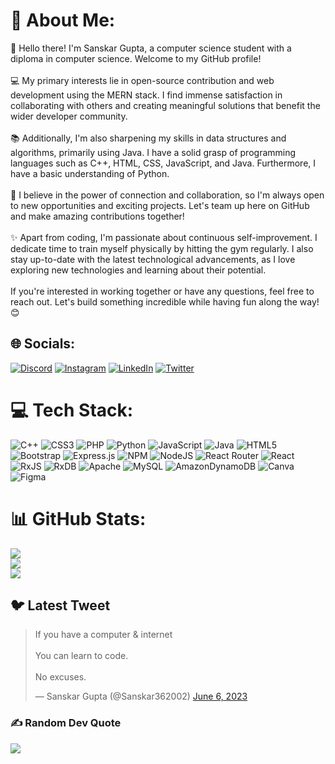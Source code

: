 # 💫 About Me:
👋 Hello there! I'm Sanskar Gupta, a computer science student with a diploma in computer science. Welcome to my GitHub profile!<br><br>💻 My primary interests lie in open-source contribution and web development using the MERN stack. I find immense satisfaction in collaborating with others and creating meaningful solutions that benefit the wider developer community.<br><br>📚 Additionally, I'm also sharpening my skills in data structures and algorithms, primarily using Java. I have a solid grasp of programming languages such as C++, HTML, CSS, JavaScript, and Java. Furthermore, I have a basic understanding of Python.<br><br>🔗 I believe in the power of connection and collaboration, so I'm always open to new opportunities and exciting projects. Let's team up here on GitHub and make amazing contributions together!<br><br>✨ Apart from coding, I'm passionate about continuous self-improvement. I dedicate time to train myself physically by hitting the gym regularly. I also stay up-to-date with the latest technological advancements, as I love exploring new technologies and learning about their potential.<br><br>If you're interested in working together or have any questions, feel free to reach out. Let's build something incredible while having fun along the way! 😊


## 🌐 Socials:
[![Discord](https://img.shields.io/badge/Discord-%237289DA.svg?logo=discord&logoColor=white)](https://discord.gg/https://discord.gg/HXRQDjez) [![Instagram](https://img.shields.io/badge/Instagram-%23E4405F.svg?logo=Instagram&logoColor=white)](https://instagram.com/Sanskar362002) [![LinkedIn](https://img.shields.io/badge/LinkedIn-%230077B5.svg?logo=linkedin&logoColor=white)](https://linkedin.com/in/https://www.linkedin.com/in/ihor-ihor-a11777256/) [![Twitter](https://img.shields.io/badge/Twitter-%231DA1F2.svg?logo=Twitter&logoColor=white)](https://twitter.com/Sanskar362002) 

# 💻 Tech Stack:
![C++](https://img.shields.io/badge/c++-%2300599C.svg?style=for-the-badge&logo=c%2B%2B&logoColor=white) ![CSS3](https://img.shields.io/badge/css3-%231572B6.svg?style=for-the-badge&logo=css3&logoColor=white) ![PHP](https://img.shields.io/badge/php-%23777BB4.svg?style=for-the-badge&logo=php&logoColor=white) ![Python](https://img.shields.io/badge/python-3670A0?style=for-the-badge&logo=python&logoColor=ffdd54) ![JavaScript](https://img.shields.io/badge/javascript-%23323330.svg?style=for-the-badge&logo=javascript&logoColor=%23F7DF1E) ![Java](https://img.shields.io/badge/java-%23ED8B00.svg?style=for-the-badge&logo=java&logoColor=white) ![HTML5](https://img.shields.io/badge/html5-%23E34F26.svg?style=for-the-badge&logo=html5&logoColor=white) ![Bootstrap](https://img.shields.io/badge/bootstrap-%23563D7C.svg?style=for-the-badge&logo=bootstrap&logoColor=white) ![Express.js](https://img.shields.io/badge/express.js-%23404d59.svg?style=for-the-badge&logo=express&logoColor=%2361DAFB) ![NPM](https://img.shields.io/badge/NPM-%23000000.svg?style=for-the-badge&logo=npm&logoColor=white) ![NodeJS](https://img.shields.io/badge/node.js-6DA55F?style=for-the-badge&logo=node.js&logoColor=white) ![React Router](https://img.shields.io/badge/React_Router-CA4245?style=for-the-badge&logo=react-router&logoColor=white) ![React](https://img.shields.io/badge/react-%2320232a.svg?style=for-the-badge&logo=react&logoColor=%2361DAFB) ![RxJS](https://img.shields.io/badge/rxjs-%23B7178C.svg?style=for-the-badge&logo=reactivex&logoColor=white) ![RxDB](https://img.shields.io/badge/rxjs-%23B7178C.svg?style=for-the-badge&logo=reactivex&logoColor=white) ![Apache](https://img.shields.io/badge/apache-%23D42029.svg?style=for-the-badge&logo=apache&logoColor=white) ![MySQL](https://img.shields.io/badge/mysql-%2300f.svg?style=for-the-badge&logo=mysql&logoColor=white) ![AmazonDynamoDB](https://img.shields.io/badge/Amazon%20DynamoDB-4053D6?style=for-the-badge&logo=Amazon%20DynamoDB&logoColor=white) ![Canva](https://img.shields.io/badge/Canva-%2300C4CC.svg?style=for-the-badge&logo=Canva&logoColor=white) 	![Figma](https://img.shields.io/badge/figma-%23F24E1E.svg?style=for-the-badge&logo=figma&logoColor=white)
# 📊 GitHub Stats:
![](https://github-readme-stats.vercel.app/api?username=Sanskargupta0&theme=dark&hide_border=false&include_all_commits=true&count_private=true)<br/>
![](https://github-readme-streak-stats.herokuapp.com/?user=Sanskargupta0&theme=dark&hide_border=false)<br/>
![](https://github-readme-stats.vercel.app/api/top-langs/?username=Sanskargupta0&theme=dark&hide_border=false&include_all_commits=true&count_private=true&layout=compact)

## 🐦 Latest Tweet
<blockquote class="twitter-tweet"><p lang="en" dir="ltr">If you have a computer &amp; internet<br><br>You can learn to code.<br><br>No excuses.</p>&mdash; Sanskar Gupta (@Sanskar362002) <a href="#">June 6, 2023</a></blockquote>

### ✍️ Random Dev Quote
![](https://quotes-github-readme.vercel.app/api?type=vetical&theme=radical)
